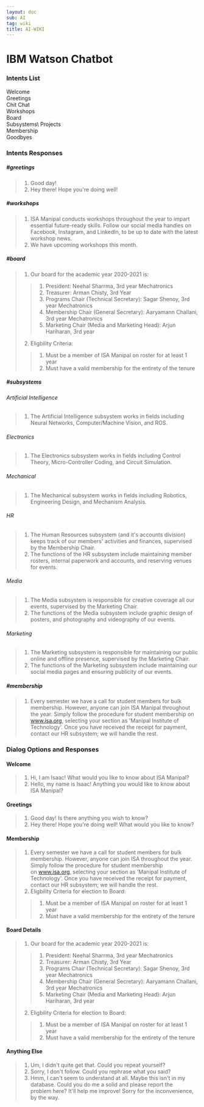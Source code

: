 ```yaml
---
layout: doc
sub: AI
tag: wiki
title: AI-WIKI
---
```

# IBM Watson Chatbot
### Intents List

Welcome\
Greetings\
Chit Chat\
Workshops\
Board\
Subsystems\ 
Projects\
Membership\
Goodbyes
### Intents Responses
##### #greetings
> 1. Good day! 
> 2. Hey there! Hope you're doing well!
##### #workshops
> 1. ISA Manipal conducts workshops throughout the year to impart essential future-ready skills. Follow our social media handles on Facebook, Instagram, and LinkedIn, to be up to date with the latest workshop news.
> 2. We have <number> upcoming workshops this month.
##### #board
> 1. Our board for the academic year 2020-2021 is:
>>  1. President: Neehal Sharrma, 3rd year Mechatronics
>>  2. Treasurer: Arman Chisty, 3rd Year
>>  3. Programs Chair (Technical Secretary): Sagar Shenoy, 3rd year Mechatronics
>>  4. Membership Chair (General Secretary): Aaryamann Challani, 3rd year Mechatronics
>>  5. Marketing Chair (Media and Marketing Head): Arjun Hariharan, 3rd year
> 2. Eligbility Criteria:
>>  1. Must be a member of ISA Manipal on roster for at least 1 year
>>  2. Must have a valid membership for the entirety of the tenure
##### #subsystems
###### Artificial Intelligence
> 1. The Artificial Intelligence subsystem works in fields including Neural Networks, Computer/Machine Vision, and ROS.
###### Electronics
> 1. The Electronics subsystem works in fields including Control Theory, Micro-Controller Coding, and Circuit Simulation.
###### Mechanical
> 1. The Mechanical subsystem works in fields including Robotics, Engineering Design, and Mechanism Analysis.
###### HR
> 1. The Human Resources subsystem (and it's accounts division) keeps track of our members' activities and finances, supervised by the Membership Chair.
> 2. The functions of the HR subsystem include maintaining member rosters, internal paperwork and accounts, and reserving venues for events.
###### Media
> 1. The Media subsystem is responsible for creative coverage all our events, supervised by the Marketing Chair.
> 2. The functions of the Media subsystem include graphic design of posters, and photography and videography of our events.
###### Marketing
> 1. The Marketing subsystem is responsible for maintaining our public online and offline presence, supervised by the Marketing Chair.
> 2. The functions of the Marketing subsystem include maintaining our social media pages and ensuring publicity of our events.
##### #membership
> 1. Every semester we have a call for student members for bulk membership. However, anyone can join ISA Manipal throughout the year. Simply follow the procedure for student membership on www.isa.org, selecting your section as 'Manipal Institute of Technology'. Once you have received the receipt for payment, contact our HR subsystem; we will handle the rest.
### Dialog Options and Responses
#### Welcome
> 1. Hi, I am Isaac! What would you like to know about ISA Manipal?
> 2. Hello, my name is Isaac! Anything you would like to know about ISA Manipal?
#### Greetings
> 1. Good day! Is there anything you wish to know?
> 2. Hey there! Hope you're doing well! What would you like to know?
#### Membership
> 1. Every semester we have a call for student members for bulk membership. However, anyone can join ISA throughout the year. Simply follow the procedure for student membership on www.isa.org, selecting your section as 'Manipal Institute of Technology'. Once you have received the receipt for payment, contact our HR subsystem; we will handle the rest.
> 2. Eligbility Criteria for election to Board:
>>  1. Must be a member of ISA Manipal on roster for at least 1 year
>>  2. Must have a valid membership for the entirety of the tenure
#### Board Details
> 1. Our board for the academic year 2020-2021 is:
>>  1. President: Neehal Sharrma, 3rd year Mechatronics
>>  2. Treasurer: Arman Chisty, 3rd Year
>>  3. Programs Chair (Technical Secretary): Sagar Shenoy, 3rd year Mechatronics
>>  4. Membership Chair (General Secretary): Aaryamann Challani, 3rd year Mechatronics
>>  4. Marketing Chair (Media and Marketing Head): Arjun Hariharan, 3rd year
> 2. Eligbility Criteria for election to Board:
>> 1. Must be a member of ISA Manipal on roster for at least 1 year
>> 2. Must have a valid membership for the entirety of the tenure
#### Anything Else
> 1. Um, I didn't quite get that. Could you repeat yourself?
> 2. Sorry, I don't follow. Could you rephrase what you said?
> 3. Hmm, I can't seem to understand at all. Maybe this isn't in my database. Could you do me a solid and please report the problem here? <post link> It'll help me improve! Sorry for the inconvenience, by the way.
